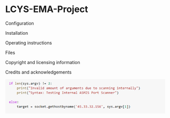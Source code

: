 # LCYS-EMA-Project

Configuration

Installation

Operating instructions

Files

Copyright and licensing information

Credits and acknowledgements



![](https://github.com/Jhines2022/LCYS-EMA-Project/blob/main/Folder%20of%20Scanner%20images/ifLen.png)

![]()

![]()

![]()

![]()

![]()

![]()

![]()

![]()

![]()

![]()

![]()

![]()

![]()

![]()

![]()

![]()

![]()

![]()
